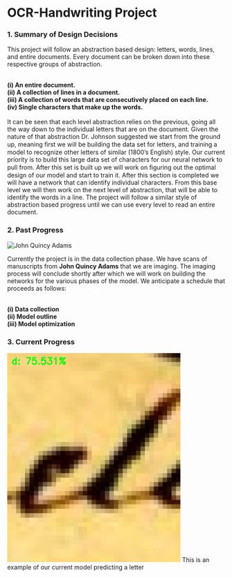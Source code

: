 # OCR-Handwriting Project
<h3> 1. Summary of Design Decisions </h3>
This project will follow an abstraction based design: letters, words, lines, and entire documents. Every document can be broken down into these respective groups of abstraction.<br/><br/>

<strong>(i)   An entire document.<br/>
(ii)  A collection of lines in a document.<br/>
(iii) A collection of words that are consecutively placed on each line.<br/>
(iv)  Single characters that make up the words.<br/>
</strong><br/>
It can be seen that each level abstraction relies on the previous, going all the way down to the individual letters that are on the document. Given the nature of that abstraction Dr. Johnson suggested we start from the ground up, meaning ﬁrst we will be building the data set for letters, and training a model to recognize other letters of similar (1800’s English) style. Our current priority is to build this large data set of characters for our neural network to pull from. After this set is built up we will work on ﬁguring out the optimal design of our model and start to train it. After this section is completed we will have a network that can identify individual characters. From this base level we will then work on the next level of abstraction, that will be able to identify the words in a line. The project will follow a similar style of abstraction based progress until we can use every level to read an entire document.

<h3> 2. Past Progress </h3>
<img src = 'https://upload.wikimedia.org/wikipedia/commons/thumb/f/f0/John_Q._Adams.jpg/220px-John_Q._Adams.jpg' alt= "John Quincy Adams"> </img>

Currently the project is in the data collection phase. We have scans of manuscripts from <strong>John Quincy Adams</strong> that we are imaging. The imaging process will conclude shortly after which we will work on building the networks for the various phases of the model. We anticipate a schedule that proceeds as follows:

<br/>
<strong>
(i) Data collection
<br/>(ii)  Model outline
<br/>(iii) Model optimization<br/>
</strong>


<h3>3. Current Progress </h3>
<img src = 'https://github.com/mattlm0831/OCR-Handwriting/blob/master/bin/src/testing/convnet-smallset-ocr-test2/predictions/This_is_d1.png?raw=true' alt = 'Example image of a prediction'> This is an example of our current model predicting a letter </img>
